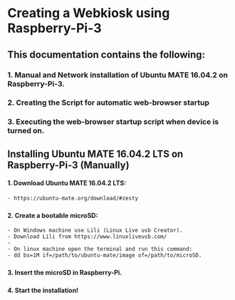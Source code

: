 # Creating a Webkiosk using Raspberry-Pi-3

## This documentation contains the following:
### 1. Manual and Network installation of Ubuntu MATE 16.04.2 on Raspberry-Pi-3.
### 2. Creating the Script for automatic web-browser startup 
### 3. Executing the web-browser startup script when device is turned on.

## Installing Ubuntu MATE 16.04.2 LTS on Raspberry-Pi-3 (Manually)

#### 1. Download Ubuntu MATE 16.04.2 LTS:
	- https://ubuntu-mate.org/download/#zesty
###

#### 2. Create a bootable microSD:
	- On Windows machine use Lili (Linux Live usb Creator).
	- Download Lili from https://www.linuxliveusb.com/
	-
	- On linux machine open the terminal and run this command:
	- dd bs=1M if=/path/to/ubuntu-mate/image of=/path/to/microSD.
###

#### 3. Insert the microSD in Raspberry-Pi.
###

#### 4. Start the installation!